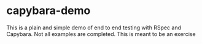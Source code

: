 # capybara-demo
This is a plain and simple demo of end to end testing with RSpec and Capybara. Not all examples are completed. This is meant to be an exercise
